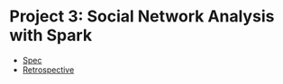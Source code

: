 # Project 3: Social Network Analysis with Spark

- [Spec](https://www.cs.usfca.edu/~mmalensek/cs677/assignments/project-3.html)
- [Retrospective](retrospective.md)
